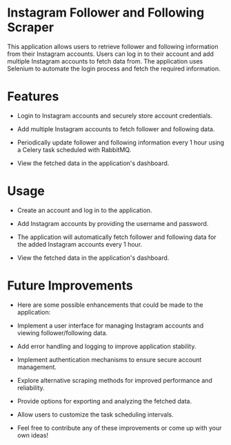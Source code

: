 # Instagram Follower and Following Scraper

This application allows users to retrieve follower and following information from their Instagram accounts. Users can log in to their account and add multiple Instagram accounts to fetch data from. The application uses Selenium to automate the login process and fetch the required information.

# Features
+ Login to Instagram accounts and securely store account credentials.
- Add multiple Instagram accounts to fetch follower and following data.
+ Periodically update follower and following information every 1 hour using a Celery task scheduled with RabbitMQ.
- View the fetched data in the application's dashboard.

# Usage
+ Create an account and log in to the application.
- Add Instagram accounts by providing the username and password.
+ The application will automatically fetch follower and following data for the added Instagram accounts every 1 hour.
- View the fetched data in the application's dashboard.

# Future Improvements
+ Here are some possible enhancements that could be made to the application:

- Implement a user interface for managing Instagram accounts and viewing follower/following data.
+ Add error handling and logging to improve application stability.
- Implement authentication mechanisms to ensure secure account management.
+ Explore alternative scraping methods for improved performance and reliability.
- Provide options for exporting and analyzing the fetched data.
+ Allow users to customize the task scheduling intervals.
- Feel free to contribute any of these improvements or come up with your own ideas!
